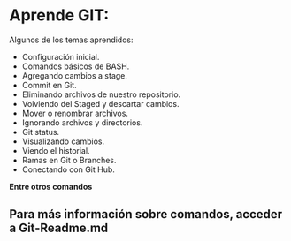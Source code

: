 # Aprende GIT:
<p>
Algunos de los temas aprendidos:
</p>

- Configuración inicial.
- Comandos básicos de BASH.
- Agregando cambios a stage.
- Commit en Git.
- Eliminando archivos de nuestro repositorio.
- Volviendo del Staged y descartar cambios.
- Mover o renombrar archivos.
- Ignorando archivos y directorios.
- Git status.
- Visualizando cambios.
- Viendo el historial.
- Ramas en Git o Branches.
- Conectando con Git Hub.

**Entre otros comandos**
## Para más información sobre comandos, acceder a Git-Readme.md ##

